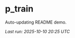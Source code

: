 # p_train

Auto-updating README demo.

<!--START_SECTION:status-->
_Last run: 2025-10-10 20:25 UTC_
<!--END_SECTION:status-->
































































































































































































































































































































































































































































































































































































































































































































































































































































































































































































































































































































